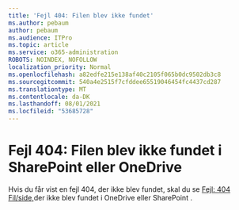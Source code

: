 ```yaml
---
title: 'Fejl 404: Filen blev ikke fundet'
ms.author: pebaum
author: pebaum
ms.audience: ITPro
ms.topic: article
ms.service: o365-administration
ROBOTS: NOINDEX, NOFOLLOW
localization_priority: Normal
ms.openlocfilehash: a82edfe215e138af40c2105f065b0dc9502db3c8
ms.sourcegitcommit: 540a4e2515f7cfddee65519046454fc4437cd287
ms.translationtype: MT
ms.contentlocale: da-DK
ms.lasthandoff: 08/01/2021
ms.locfileid: "53685728"
---
```

# <a name="error-404-file-not-found-in-sharepoint-or-onedrive"></a>Fejl 404: Filen blev ikke fundet i SharePoint eller OneDrive

Hvis du får vist en fejl 404, der ikke blev fundet, skal du se [Fejl: 404 Fil/side,](/sharepoint/troubleshoot/administration/error-404-onedrive-sharepoint)der ikke blev fundet i OneDrive eller SharePoint .